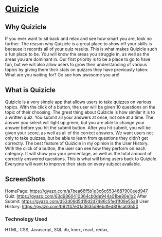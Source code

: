 # [Quizicle](https://still-cliffs-73963.herokuapp.com/)

## Why Quizicle
If you ever want to sit back and relax and see how smart you are, look no further. The reason why Quizicle is a great place to show off your skills is because it records all of your quiz results. This is what makes Quizicle such a fun place to be. You will know the areas you struggle in, as well as the areas you are dominant in. Our first priority is to be a place to go to have fun, but we will also allow users to grow their understanding of various topics by giving them their stats on quizzes they have previously taken. What are you waiting for? Go see how awesome you are!

## What is Quizicle
Quizicle is a very simple app that allows users to take quizzes on various topics. With the click of a button, the user will be given 10 questions on the topic of their choosing. The great thing about Quizicle is how similar it is to a written quiz. You submit all your answers at once, not one at a time. The answer you select will light up green, but you are able to change your answer before you hit the submit button. After you hit submit, you will be given your score, as well as all of the correct answers. We want users not only to take quizzes, but be able to learn from questions they didn’t get correctly. The best feature of Quizicle in my opinion is the User History. With the click of a button, the user can see how they perform on each category. It will show you your percentage, as well as the total amount of correctly answered questions. This is what will bring users back to Quizicle. Everyone will want to improve their stats on every subject available. 

## ScreenShots
HomePage: https://gyazo.com/a7bea66f5b1e3c6c6534687900eed947
Quiz: https://gyazo.com/63d9860410364cb0de944a01be80e1b2
After Submit: https://gyazo.com/d53d06d5d19d2d7486c5fed1f08e55a8
User History: https://gyazo.com/b92f47e01a3635d9ebdfed8f9ca03b50

### Technology Used
HTML, CSS, Javascript, SQL db, knex,  react, redux,




